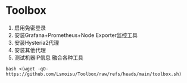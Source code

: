 # Toolbox
1. 启用免密登录
2. 安装Grafana+Prometheus+Node Exporter监控工具
3. 安装Hysteria2代理
4. 安装其他代理
5. 测试机器IP信息
融合各种工具
```shell
bash <(wget -qO- https://github.com/Lsmoisu/Toolbox/raw/refs/heads/main/toolbox.sh)
```
